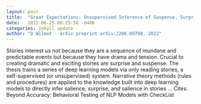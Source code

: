 ```yaml
---
layout: post
title:  "Great Expectations: Unsupervised Inference of Suspense, Surprise and Salience in Storytelling"
date:   2022-06-25 08:25:58 -0400
categories: jekyll update
author: "D Wilmot - arXiv preprint arXiv:2206.09708, 2022"
---
```

Stories interest us not because they are a sequence of mundane and predictable events but because they have drama and tension. Crucial to creating dramatic and exciting stories are surprise and suspense. The thesis trains a series of deep learning models via only reading stories, a self-supervised (or unsupervised) system. Narrative theory methods (rules and procedures) are applied to the knowledge built into deep learning models to directly infer salience, surprise, and salience in stories …
Cites: ‪Beyond Accuracy: Behavioral Testing of NLP Models with CheckList‬  